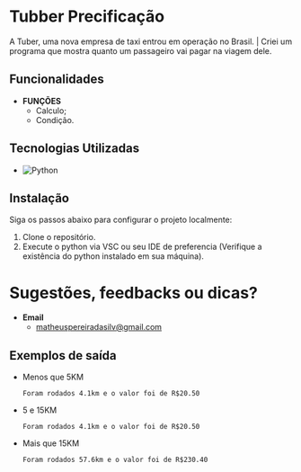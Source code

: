 # Tubber Precificação

A Tuber, uma nova empresa de taxi entrou em operação no Brasil. | Criei um programa que mostra quanto um passageiro vai pagar na viagem dele.

## Funcionalidades

- **FUNÇÕES**
  - Calculo;
  - Condição.


## Tecnologias Utilizadas

- ![Python](https://img.shields.io/badge/python-3670A0?style=for-the-badge&logo=python&logoColor=ffdd54)

## Instalação

Siga os passos abaixo para configurar o projeto localmente:

1. Clone o repositório.
2. Execute o python via VSC ou seu IDE de preferencia (Verifique a existência do python instalado em sua máquina).

# Sugestões, feedbacks ou dicas?

- **Email**
  - matheuspereiradasilv@gmail.com

## Exemplos de saída
- Menos que 5KM
  ```
  Foram rodados 4.1km e o valor foi de R$20.50
  ```
  
- 5 e 15KM
  ```
  Foram rodados 4.1km e o valor foi de R$20.50
  ```

- Mais que 15KM
  ```
  Foram rodados 57.6km e o valor foi de R$230.40
  ```
